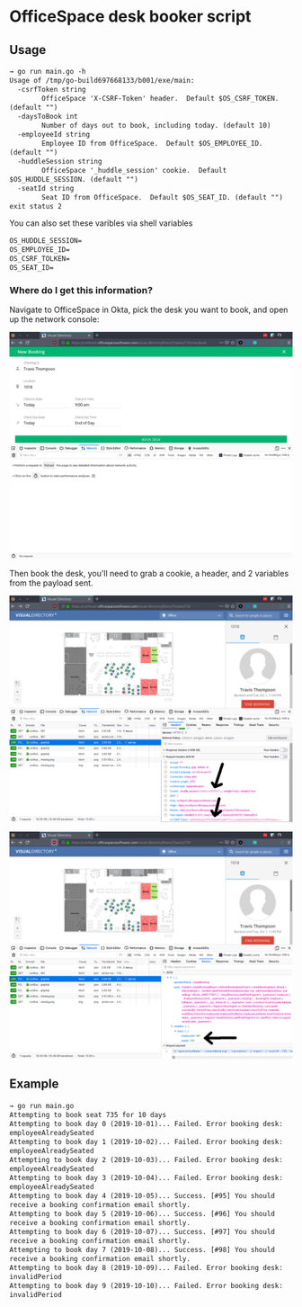 # OfficeSpace desk booker script

## Usage
```
→ go run main.go -h
Usage of /tmp/go-build697668133/b001/exe/main:
  -csrfToken string
    	OfficeSpace 'X-CSRF-Token' header.  Default $OS_CSRF_TOKEN. (default "")
  -daysToBook int
    	Number of days out to book, including today. (default 10)
  -employeeId string
    	Employee ID from OfficeSpace.  Default $OS_EMPLOYEE_ID. (default "")
  -huddleSession string
    	OfficeSpace '_huddle_session' cookie.  Default $OS_HUDDLE_SESSION. (default "")
  -seatId string
    	Seat ID from OfficeSpace.  Default $OS_SEAT_ID. (default "")
exit status 2
```

You can also set these varibles via shell variables
```
OS_HUDDLE_SESSION=
OS_EMPLOYEE_ID=
OS_CSRF_TOLKEN=
OS_SEAT_ID=
```

### Where do I get this information?

Navigate to OfficeSpace in Okta, pick the desk you want to book, and open up the network console:

![1](1.png)

Then book the desk, you'll need to grab a cookie, a header, and 2 variables from the payload sent.

![2](2.png)

![3](3.png)

## Example

```
→ go run main.go
Attempting to book seat 735 for 10 days
Attempting to book day 0 (2019-10-01)... Failed. Error booking desk: employeeAlreadySeated
Attempting to book day 1 (2019-10-02)... Failed. Error booking desk: employeeAlreadySeated
Attempting to book day 2 (2019-10-03)... Failed. Error booking desk: employeeAlreadySeated
Attempting to book day 3 (2019-10-04)... Failed. Error booking desk: employeeAlreadySeated
Attempting to book day 4 (2019-10-05)... Success. [#95] You should receive a booking confirmation email shortly.
Attempting to book day 5 (2019-10-06)... Success. [#96] You should receive a booking confirmation email shortly.
Attempting to book day 6 (2019-10-07)... Success. [#97] You should receive a booking confirmation email shortly.
Attempting to book day 7 (2019-10-08)... Success. [#98] You should receive a booking confirmation email shortly.
Attempting to book day 8 (2019-10-09)... Failed. Error booking desk: invalidPeriod
Attempting to book day 9 (2019-10-10)... Failed. Error booking desk: invalidPeriod
```
